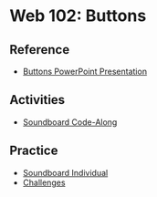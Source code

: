 # Web 102: Buttons

## Reference
- <a href="LectureOld.pptx" target="_blank">Buttons PowerPoint Presentation</a>

## Activities
- [Soundboard Code-Along](SoundboardFollowAlongInstructions.md)

## Practice
- [Soundboard Individual](SoundboardIndividualInstructions.md)
- [Challenges](Challenges.md)